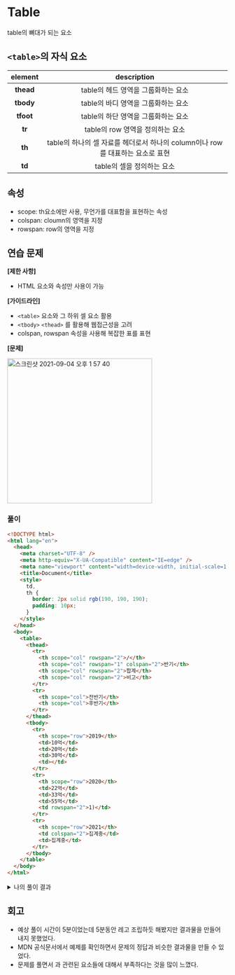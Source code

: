 # Table

table의 뼈대가 되는 요소

## `<table>`의 자식 요소

|element|description|
|:-:|:-:|
|**thead**|table의 헤드 영역을 그룹화하는 요소|
|**tbody**|table의 바디 영역을 그룹화하는 요소|
|**tfoot**|table의 하단 영역을 그룹화하는 요소|
|**tr**|table의 row 영역을 정의하는 요소|
|**th**|table의 하나의 셀 자료를 헤더로서 하나의 column이나 row를 대표하는 요소로 표현|
|**td**|table의 셀을 정의하는 요소|

## 속성
- scope: th요소에만 사용, 무언가를 대표함을 표현하는 속성
- colspan: cloumn의 영역을 지정
- rowspan: row의 영역을 지정

## 연습 문제

**[제한 사항]**

- HTML 요소와 속성만 사용이 가능

**[가이드라인]**
- `<table>` 요소와 그 하위 셀 요소 활용
- `<tbody>` `<thead>` 를 활용해 웹접근성을 고려
- colspan, rowspan 속성을 사용해 복잡한 표를 표현

**[문제]**

<img width="331" alt="스크린샷 2021-09-04 오후 1 57 40" src="https://user-images.githubusercontent.com/54147313/132085738-910c5ec1-61a9-41eb-9d96-ffdb83749783.png">


### 풀이

```html
<!DOCTYPE html>
<html lang="en">
  <head>
    <meta charset="UTF-8" />
    <meta http-equiv="X-UA-Compatible" content="IE=edge" />
    <meta name="viewport" content="width=device-width, initial-scale=1.0" />
    <title>Document</title>
    <style>
      td,
      th {
        border: 2px solid rgb(190, 190, 190);
        padding: 10px;
      }
    </style>
  </head>
  <body>
    <table>
      <thead>
        <tr>
          <th scope="col" rowspan="2">/</th>
          <th scope="col" rowspan="1" colspan="2">반기</th>
          <th scope="col" rowspan="2">합계</th>
          <th scope="col" rowspan="2">비고</th>
        </tr>
        <tr>
          <th scope="col">전반기</th>
          <th scope="col">후반기</th>
        </tr>
      </thead>
      <tbody>
        <tr>
          <th scope="row">2019</th>
          <td>10억</td>
          <td>20억</td>
          <td>30억</td>
          <td></td>
        </tr>
        <tr>
          <th scope="row">2020</th>
          <td>22억</td>
          <td>33억</td>
          <td>55억</td>
          <td rowspan="2">1)</td>
        </tr>
        <tr>
          <th scope="row">2021</th>
          <td colspan="2">집계중</td>
          <td>집계중</td>
        </tr>
      </tbody>
    </table>
  </body>
</html>

```

<details>
<summary>나의 풀이 결과</summary>
<div>       
  <code lang="html">
  <body>
    <table>
      <thead>
        <tr>
          <th scope="col" rowspan="2">/</th>
          <th scope="col" rowspan="1" colspan="2">반기</th>
          <th scope="col" rowspan="2">합계</th>
          <th scope="col" rowspan="2">비고</th>
        </tr>
        <tr>
          <th scope="col">전반기</th>
          <th scope="col">후반기</th>
        </tr>
      </thead>
      <tbody>
        <tr>
          <th scope="row">2019</th>
          <td>10억</td>
          <td>20억</td>
          <td>30억</td>
          <td></td>
        </tr>
        <tr>
          <th scope="row">2020</th>
          <td>22억</td>
          <td>33억</td>
          <td>55억</td>
          <td rowspan="2">1)</td>
        </tr>
        <tr>
          <th scope="row">2021</th>
          <td colspan="2">집계중</td>
          <td>집계중</td>
        </tr>
      </tbody>
    </table>
  </body>
</html>
</code>
</div>
</details>

## 회고

- 예상 풀이 시간이 5분이었는데 5분동안 레고 조립하듯 해봤지만 결과물을 만들어 내지 못했었다.
- MDN 공식문서에서 예제를 확인하면서 문제의 정답과 비슷한 결과물을 만들 수 있었다.
- 문제를 풀면서 <table>과 관련된 요소들에 대해서 부족하다는 것을 많이 느꼈다.
